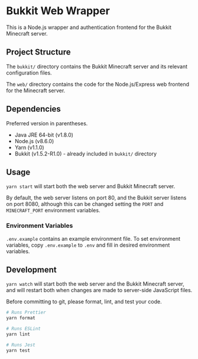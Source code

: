 # Bukkit Web Wrapper
This is a Node.js wrapper and authentication frontend for the Bukkit Minecraft server.

## Project Structure
The `bukkit/` directory contains the Bukkit Minecraft server and its relevant configuration files.

The `web/` directory contains the code for the Node.js/Express web frontend for the Minecraft server.

## Dependencies
Preferred version in parentheses.

* Java JRE 64-bit (v1.8.0)
* Node.js (v8.6.0)
* Yarn (v1.1.0)
* Bukkit (v1.5.2-R1.0) - already included in `bukkit/` directory

## Usage
`yarn start` will start both the web server and Bukkit Minecraft server.

By default, the web server listens on port 80, and the Bukkit server listens on port 8080, although this can be changed setting the `PORT` and `MINECRAFT_PORT` environment variables.

### Environment Variables
`.env.example` contains an example environment file. To set environment variables, copy `.env.example` to `.env` and fill in desired environment variables.

## Development
`yarn watch` will start both the web server and the Bukkit Minecraft server, and will restart both when changes are made to server-side JavaScript files.

Before committing to git, please format, lint, and test your code.

```sh
# Runs Prettier
yarn format

# Runs ESLint
yarn lint

# Runs Jest
yarn test
```
